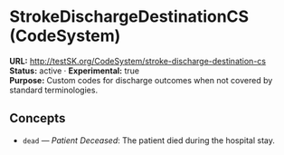 

# StrokeDischargeDestinationCS (CodeSystem)

**URL:** http://testSK.org/CodeSystem/stroke-discharge-destination-cs  
**Status:** active · **Experimental:** true  
**Purpose:** Custom codes for discharge outcomes when not covered by standard terminologies.

## Concepts
- `dead` — *Patient Deceased*: The patient died during the hospital stay.

